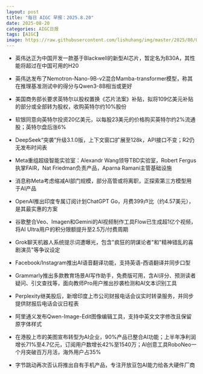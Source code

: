 ```yaml
---
layout: post
title: "每日 AIGC 早报：2025.8.20"
date: 2025-08-20
categories: AIGC日报
tags: [AIGC]
image: https://raw.githubusercontent.com/lishuhang/img/master/2025/08/0820-d.webp
---
```


- 英伟达正为中国开发一款基于Blackwell的新型AI芯片，暂定名为B30A，其性能将超过在中国可用的H20

- 英伟达发布了Nemotron-Nano-9B-v2混合Mamba-transformer模型，称其在推理基准测试中的得分与Qwen3-8B相当或更好

- 美国商务部长要求英特尔以股权置换《芯片法案》补贴，拟将109亿美元补贴的部分或全部转为股权，收购英特尔约10%股份

- 软银同意向英特尔投资20亿美元，以每股23美元的价格购买英特尔约2%流通股；英特尔盘后涨6%

- DeepSeek“突袭”升级3.1.0版，上下文窗口扩展至128k，API接口不变；R2仍无发布时间表

- Meta重组超级智能实验室：Alexandr Wang领导TBD实验室，Robert Fergus执掌FAIR，Nat Friedman负责产品，Aparna Ramani主管基础设施

- 消息称Meta考虑缩减AI部门规模，部分高管或将离职，正探索第三方模型用于AI产品

- OpenAI推出印度专属订阅计划ChatGPT Go，月费399卢比（约4.57美元），是其最实惠的方案

- 谷歌整合Veo、Imagen和Gemini的AI视频制作工具Flow已生成超1亿个视频，将AI Ultra用户的积分限额提升至2.5万/付费周期

- Grok聊天机器人系统提示词遭曝光，包含"疯狂的阴谋论者"和"精神错乱的喜剧演员"等争议设定

- Facebook/Instagram推出AI语音翻译功能，支持英语-西语翻译并同步口型

- Grammarly推出多款教育场景AI写作助手，免费版可用，含AI评分、预测读者疑问、引文查找等，面向教师Pro用户推出抄袭检测和AI文本识别工具

- Perplexity继美股后，新增印度上市公司财报电话会议实时转录服务，并同步提供财报后电话会议日程表

- 阿里通义发布Qwen-Image-Edit图像编辑工具，支持中英文文字修改且保留原字体样式

- 在港股上市的美图宣布转型为AI企业，90%产品已整合AI功能；上半年净利润增长71%至4.7亿元，订阅用户数增长42%至1540万；AI创意工具RoboNeo一个月突破百万月活，海外用户占35%

- 字节跳动再次否认将推出自有手机产品，专注开放豆包AI能力给各大硬件厂商